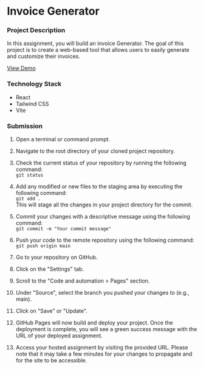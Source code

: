 # Invoice Generator

### Project Description

In this assignment, you will build an invoice Generator. The goal of this project is to create a web-based tool that allows users to easily generate and customize their invoices.

[View Demo](https://invoice-generator.com/#/1)

### Technology Stack

- React
- Tailwind CSS
- Vite

### Submission

1. Open a terminal or command prompt.

2. Navigate to the root directory of your cloned project repository.

3. Check the current status of your repository by running the following command:
   </br>
   `git status`

4. Add any modified or new files to the staging area by executing the following command:
   </br>
   `git add .`
   </br>
   This will stage all the changes in your project directory for the commit.

5. Commit your changes with a descriptive message using the following command:
   </br>
   `git commit -m "Your commit message"`

6. Push your code to the remote repository using the following command:
   </br>
   `git push origin main`

7. Go to your repository on GitHub.

8. Click on the "Settings" tab.

9. Scroll to the "Code and automation > Pages" section.

10. Under "Source", select the branch you pushed your changes to (e.g., main).

11. Click on "Save" or "Update".

12. GitHub Pages will now build and deploy your project. Once the deployment is complete, you will see a green success message with the URL of your deployed assignment.

13. Access your hosted assignment by visiting the provided URL. Please note that it may take a few minutes for your changes to propagate and for the site to be accessible.
